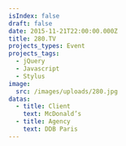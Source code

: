 ```yaml
---
isIndex: false
draft: false
date: 2015-11-21T22:00:00.000Z
title: 280.TV
projects_types: Event
projects_tags:
  - jQuery
  - Javascript
  - Stylus
image:
  src: /images/uploads/280.jpg
datas:
  - title: Client
    text: McDonald’s
  - title: Agency
    text: DDB Paris
---
```

